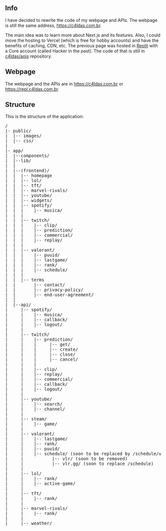 <h2>Info</h2>

I have decided to rewrite the code of my webpage and APIs. The webpage is still the same address, https://c4ldas.com.br. 

The main idea was to learn more about Next.js and its features. Also, I could move the hosting to Vercel (which is free for hobby accounts) and have the benefits of caching, CDN, etc. 
The previous page was hosted in [Replit](https://replit.com) with a Core account (called Hacker in the past). The code of that is still in [c4ldas/apis](https://github.com/c4ldas/apis) repository.

<h2>Webpage</h2>

The webpage and the APIs are in https://c4ldas.com.br or https://repl.c4ldas.com.br.

<h2> Structure </h2>

This is the structure of the application:

<pre>
/
|- public/
|  |-- images/
|  |-- css/
|
|- app/
|  |--components/
|  |--lib/
|  |
|  |--(frontend)/
|  |  |-- homepage
|  |  |-- lol/
|  |  |-- tft/
|  |  |-- marvel-rivals/
|  |  |-- youtube/
|  |  |-- widgets/
|  |  |-- spotify/
|  |  |    |-- musica/
|  |  |
|  |  |-- twitch/
|  |  |    |-- clip/
|  |  |    |-- prediction/
|  |  |    |-- commercial/
|  |  |    |-- replay/
|  |  |
|  |  |-- valorant/
|  |  |    |-- puuid/
|  |  |    |-- lastgame/
|  |  |    |-- rank/
|  |  |    |-- schedule/
|  |  |    
|  |  |-- terms
|  |       |-- contact/
|  |       |-- privacy-policy/
|  |       |-- end-user-agreement/
|  |
|  |--api/
|     |-- spotify/
|     |    |-- musica/
|     |    |-- callback/
|     |    |-- logout/
|     |
|     |-- twitch/
|     |    |-- prediction/
|     |    |     |-- get/
|     |    |     |-- create/
|     |    |     |-- close/
|     |    |     |-- cancel/
|     |    |
|     |    |-- clip/
|     |    |-- replay/
|     |    |-- commercial/
|     |    |-- callback/
|     |    |-- logout/
|     |
|     |-- youtube/
|     |    |-- search/
|     |    |-- channel/
|     |
|     |-- steam/
|     |    |-- game/
|     |
|     |-- valorant/
|     |    |-- lastgame/
|     |    |-- rank/
|     |    |-- puuid/
|     |    |-- schedule/ (soon to be replaced by /schedule/vlr.gg)
|     |           |-- vlr/ (soon to be removed)
|     |           |-- vlr.gg/ (soon to replace /schedule)
|     |
|     |-- lol/
|     |    |-- rank/
|     |    |-- active-game/
|     |
|     |-- tft/
|     |    |-- rank/
|     |
|     |-- marvel-rivals/
|     |    |-- rank/
|     |
|     |-- weather/
</pre>
